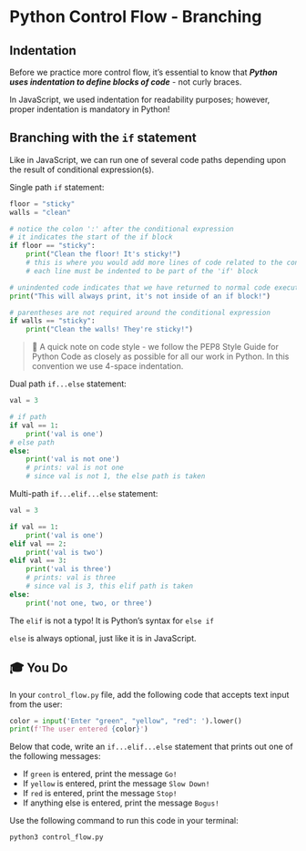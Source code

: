 # Python Control Flow - Branching

## Indentation
Before we practice more control flow, it’s essential to know that ***Python uses indentation to define blocks of code*** - not curly braces.

In JavaScript, we used indentation for readability purposes; however, proper indentation is mandatory in Python!

## Branching with the `if` statement
Like in JavaScript, we can run one of several code paths depending upon the result of conditional expression(s).

Single path `if` statement:

```py
floor = "sticky"
walls = "clean"

# notice the colon ':' after the conditional expression
# it indicates the start of the if block
if floor == "sticky":
    print("Clean the floor! It's sticky!")
    # this is where you would add more lines of code related to the condition
    # each line must be indented to be part of the 'if' block

# unindented code indicates that we have returned to normal code execution
print("This will always print, it's not inside of an if block!")

# parentheses are not required around the conditional expression
if walls == "sticky":
    print("Clean the walls! They're sticky!")
```
> 🧠 A quick note on code style - we follow the PEP8 Style Guide for Python Code as closely as possible for all our work in Python. In this convention we use 4-space indentation.

Dual path `if...else` statement:

```py
val = 3

# if path
if val == 1:
    print('val is one')
# else path
else:
    print('val is not one')
    # prints: val is not one
    # since val is not 1, the else path is taken
```

Multi-path `if...elif...else` statement:

```py
val = 3

if val == 1:
    print('val is one')
elif val == 2:
    print('val is two')
elif val == 3:
    print('val is three')
    # prints: val is three
    # since val is 3, this elif path is taken
else:
    print('not one, two, or three')
```

The `elif` is not a typo! It is Python’s syntax for `else if`

`else` is always optional, just like it is in JavaScript.

## 🎓 You Do
In your `control_flow.py` file, add the following code that accepts text input from the user:

```py
color = input('Enter "green", "yellow", "red": ').lower()
print(f'The user entered {color}')
```

Below that code, write an `if...elif...else` statement that prints out one of the following messages:

- If `green` is entered, print the message `Go!`
- If `yellow` is entered, print the message `Slow Down!`
- If `red` is entered, print the message `Stop!`
- If anything else is entered, print the message `Bogus!`

Use the following command to run this code in your terminal:

```bash
python3 control_flow.py
```